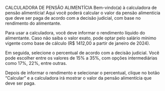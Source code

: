 CALCULADORA DE PENSÃO ALIMENTÍCIA
Bem-vindo(a) à calculadora de pensão alimentícia! Aqui você poderá calcular o valor da pensão alimentícia que deve ser paga de acordo com a decisão judicial, com base no rendimento do alimentante.

Para usar a calculadora, você deve informar o rendimento líquido do alimentante. Caso não saiba o valor exato, pode optar pelo salário mínimo vigente como base de cálculo (R$ 1412,00 a partir de janeiro de 2024).

Em seguida, selecione o percentual de acordo com a decisão judicial. Você pode escolher entre os valores de 15% a 35%, com opções intermediárias como 17%, 22%, entre outras.

Depois de informar o rendimento e selecionar o percentual, clique no botão “Calcular” e a calculadora irá mostrar o valor da pensão alimentícia que deve ser paga.
